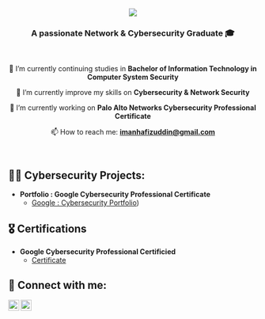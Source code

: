 <h1 align="center">
    <img src="https://readme-typing-svg.herokuapp.com/?font=Righteous&size=40&center=true&vCenter=true&width=500&height=70&duration=4000&lines=Hi+There!+👋;+I'm+Iman+Hafizuddin!;" />
</h1>


<h3 align="center">A passionate Network & Cybersecurity Graduate 🎓</h3>

<br/>

<div align="center">
 
 🏫 I’m currently continuing studies in **Bachelor of Information Technology in Computer System Security**
 
 👾 I’m currently improve my skills on **Cybersecurity & Network Security**

 🔭 I’m currently working on **Palo Alto Networks Cybersecurity Professional Certificate**

 📫 How to reach me: **imanhafizuddin@gmail.com**
 

 </div>

<br/>

<h2>👨‍💻 Cybersecurity Projects:</h2>

- <b>Portfolio : Google Cybersecurity Professional Certificate</b>
  - [Google : Cybersecurity Portfolio](https://github.com/imanhafizuddin/Google-Cybersecurity-Cert-Portfolio/tree/main))
 
<h2>🎖️ Certifications </h2>

- <b>Google Cybersecurity Professional Certificied</b>
    - [Certificate](https://www.coursera.org/account/accomplishments/specialization/certificate/7D4KBWZV5R9D)

      
<h2> 🤳 Connect with me:</h2>

[<img align="left" alt="JoshMadakor | LinkedIn" width="22px" src="https://cdn.jsdelivr.net/npm/simple-icons@v3/icons/linkedin.svg" />][linkedin]
[<img align="left" alt="JoshMadakor | Instagram" width="22px" src="https://cdn.jsdelivr.net/npm/simple-icons@v3/icons/instagram.svg" />][instagram]


[instagram]: https://www.instagram.com/iymarn/
[linkedin]: https://www.linkedin.com/in/iman-hafizuddin/


<!--
**imanhafizuddin/imanhafizuddin** is a ✨ _special_ ✨ repository because its `README.md` (this file) appears on your GitHub profile.

Here are some ideas to get you started:

- 🔭 I’m currently working on ...
- 🌱 I’m currently learning ...
- 👯 I’m looking to collaborate on ...
- 🤔 I’m looking for help with ...
- 💬 Ask me about ...
- 📫 How to reach me: ...
- 😄 Pronouns: ...
- ⚡ Fun fact: ...
-->
